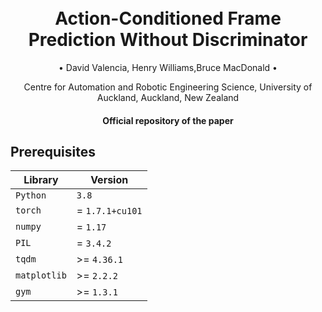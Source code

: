 
<h1 align="center">
  <br>
Action-Conditioned Frame Prediction Without Discriminator
  <br>
 </h1>
 
   <p align="center">
    • David Valencia, Henry Williams,Bruce MacDonald •
   </p>
   
   <p align="center">
    Centre for Automation and Robotic Engineering Science, University of Auckland,
    Auckland, New Zealand
   </p>
<h4 align="center">Official repository of the paper</h4>

## Prerequisites

|Library         | Version |
|----------------------|----|
|`Python`|  `3.8`|
|`torch`| = `1.7.1+cu101`|
|`numpy`| = `1.17`|
|`PIL`| = `3.4.2`|
|`tqdm`| >= `4.36.1`|
|`matplotlib`|  >= `2.2.2`|
|`gym`| >= `1.3.1`|
